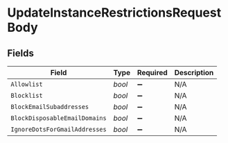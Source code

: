 # UpdateInstanceRestrictionsRequestBody


## Fields

| Field                         | Type                          | Required                      | Description                   |
| ----------------------------- | ----------------------------- | ----------------------------- | ----------------------------- |
| `Allowlist`                   | *bool*                        | :heavy_minus_sign:            | N/A                           |
| `Blocklist`                   | *bool*                        | :heavy_minus_sign:            | N/A                           |
| `BlockEmailSubaddresses`      | *bool*                        | :heavy_minus_sign:            | N/A                           |
| `BlockDisposableEmailDomains` | *bool*                        | :heavy_minus_sign:            | N/A                           |
| `IgnoreDotsForGmailAddresses` | *bool*                        | :heavy_minus_sign:            | N/A                           |